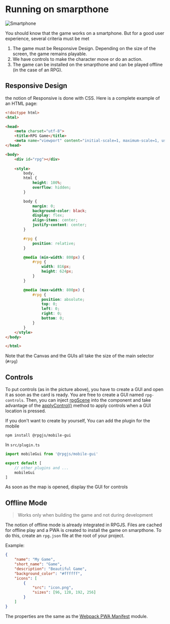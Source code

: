 # Running on smarpthone 

![Smartphone](/assets/smartphone.png)

You should know that the game works on a smartphone. But for a good user experience, several criteria must be met

1. The game must be Responsive Design. Depending on the size of the screen, the game remains playable.
2. We have controls to make the character move or do an action.
3. The game can be installed on the smarpthone and can be played offline (in the case of an RPG).

## Responsive Design

the notion of Responsive is done with CSS. Here is a complete example of an HTML page: 

```html
<!doctype html>
<html>

<head>
    <meta charset="utf-8">
    <title>RPG Game</title>
    <meta name="viewport" content="initial-scale=1, maximum-scale=1, user-scalable=no, minimum-scale=1, width=device-width, height=device-height">
</head>

<body>
    <div id="rpg"></div>
    
    <style>
        body,
        html {
            height: 100%;
            overflow: hidden;
        }

        body {
            margin: 0;
            background-color: black; 
            display: flex;
            align-items: center;
            justify-content: center;
        }

        #rpg {
            position: relative;   
        }

        @media (min-width: 800px) {
            #rpg {
                width: 816px;
                height: 624px;
            }
        }

        @media (max-width: 800px) {
            #rpg {
                position: absolute;
                top: 0;
                left: 0;
                right: 0;
                bottom: 0;
            }
        }
    </style>
</body>

</html>
```

Note that the Canvas and the GUIs all take the size of the main selector (`#rpg`)

## Controls

To put controls (as in the picture above), you have to create a GUI and open it as soon as the card is ready. You are free to create a GUI named `rpg-controls`.
Then, you can inject [rpgScene](/classes/vue-inject.html#services) into the component and take advantage of the [applyControl()]((/classes/scene-map.html#rpgscene)) method to apply controls when a GUI location is pressed.

If you don't want to create by yourself, You can add the plugin for the mobile

`npm install @rpgjs/mobile-gui`

In `src/plugin.ts`
```ts
import mobileGui from '@rpgjs/mobile-gui'

export default [
    // other plugins and ...
    mobileGui
]

```

As soon as the map is opened, display the GUI for controls

## Offline Mode

> Works only when building the game and not during development

The notion of offline mode is already integrated in RPGJS. Files are cached for offline play and a PWA is created to install the game on smarpthone. 
To do this, create an `rpg.json` file at the root of your project.

Example:
```json
{
    "name": "My Game",
    "short_name": "Game",
    "description": "Beautiful Game",
    "background_color": "#ffffff",
    "icons": [
        {
            "src": "icon.png",
            "sizes": [96, 128, 192, 256]
        }
    ]
}
```

The properties are the same as the [Webpack PWA Manifest](https://github.com/arthurbergmz/webpack-pwa-manifest) module.